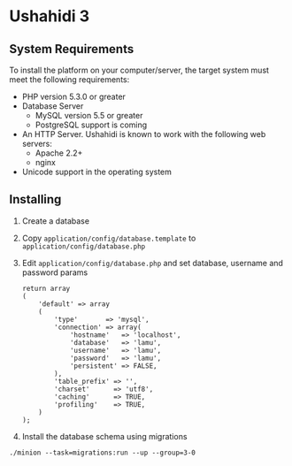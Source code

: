 Ushahidi 3
============

System Requirements
-------------------
To install the platform on your computer/server, the target system must meet the following requirements:

* PHP version 5.3.0 or greater
* Database Server
    - MySQL version 5.5 or greater
    - PostgreSQL support is coming
* An HTTP Server. Ushahidi is known to work with the following web servers:
    - Apache 2.2+
    - nginx
* Unicode support in the operating system

Installing
----------
1. Create a database
2. Copy ```application/config/database.template``` to ```application/config/database.php```
3. Edit ```application/config/database.php``` and set database, username and password params

	```
	return array
	(
		'default' => array
		(
			'type'       => 'mysql',
			'connection' => array(
				'hostname'   => 'localhost',
				'database'   => 'lamu',
				'username'   => 'lamu',
				'password'   => 'lamu',
				'persistent' => FALSE,
			),
			'table_prefix' => '',
			'charset'      => 'utf8',
			'caching'      => TRUE,
			'profiling'    => TRUE,
		)
	);
	```

4. Install the database schema using migrations

  ```./minion --task=migrations:run --up --group=3-0```

